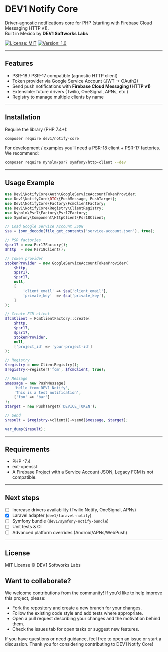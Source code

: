 # DEV1 Notify Core

Driver-agnostic notifications core for PHP (starting with Firebase Cloud Messaging HTTP v1).  
Built in Mexico by **DEV1 Softworks Labs**

[![License: MIT](https://img.shields.io/badge/License-MIT-blue.svg)](LICENSE) [![Version: 1.0](https://img.shields.io/badge/version-0.1.0-green.svg)](#)

---

## Features
- PSR-18 / PSR-17 compatible (agnostic HTTP client)
- Token provider via Google Service Account (JWT → OAuth2)
- Send push notifications with **Firebase Cloud Messaging (HTTP v1)**
- Extensible: future drivers (Twilio, OneSignal, APNs, etc.)
- Registry to manage multiple clients by name

---

## Installation

Require the library (PHP 7.4+):

```bash
composer require dev1/notify-core
```

For development / examples you’ll need a PSR-18 client + PSR-17 factories.  
We recommend:

```bash
composer require nyholm/psr7 symfony/http-client --dev
```

---

## Usage Example

```php
use Dev1\NotifyCore\Auth\GoogleServiceAccountTokenProvider;
use Dev1\NotifyCore\DTO\{PushMessage, PushTarget};
use Dev1\NotifyCore\Factory\FcmClientFactory;
use Dev1\NotifyCore\Registry\ClientRegistry;
use Nyholm\Psr7\Factory\Psr17Factory;
use Symfony\Component\HttpClient\Psr18Client;

// Load Google Service Account JSON
$sa = json_decode(file_get_contents('service-account.json'), true);

// PSR factories
$psr17 = new Psr17Factory();
$http  = new Psr18Client();

// Token provider
$tokenProvider = new GoogleServiceAccountTokenProvider(
    $http,
    $psr17,
    $psr17,
    null,
    [
        'client_email' => $sa['client_email'],
        'private_key'  => $sa['private_key'],
    ]
);

// Create FCM client
$fcmClient = FcmClientFactory::create(
    $http,
    $psr17,
    $psr17,
    $tokenProvider,
    null,
    ['project_id' => 'your-project-id']
);

// Registry
$registry = new ClientRegistry();
$registry->register('fcm', $fcmClient, true);

// Message
$message = new PushMessage(
    'Hello from DEV1 Notify',
    'This is a test notification',
    ['foo' => 'bar']
);
$target = new PushTarget('DEVICE_TOKEN');

// Send
$result = $registry->client()->send($message, $target);

var_dump($result);
```

---

## Requirements
- PHP ^7.4
- ext-openssl
- A Firebase Project with a Service Account JSON, Legacy FCM is not compatible.

---

## Next steps
- [ ] Increase drivers availability (Twilio Notify, OneSignal, APNs)
- [X] Laravel adapter (`dev1/laravel-notify`)
- [ ] Symfony bundle (`dev1/symfony-notify-bundle`)
- [ ] Unit tests & CI
- [ ] Advanced platform overrides (Android/APNs/WebPush)

---

## License
MIT License © DEV1 Softworks Labs

## Want to collaborate?

We welcome contributions from the community! If you'd like to help improve this project, please:

- Fork the repository and create a new branch for your changes.
- Follow the existing code style and add tests where appropriate.
- Open a pull request describing your changes and the motivation behind them.
- Check the issues tab for open tasks or suggest new features.

If you have questions or need guidance, feel free to open an issue or start a discussion. Thank you for considering contributing to DEV1 Notify Core!
